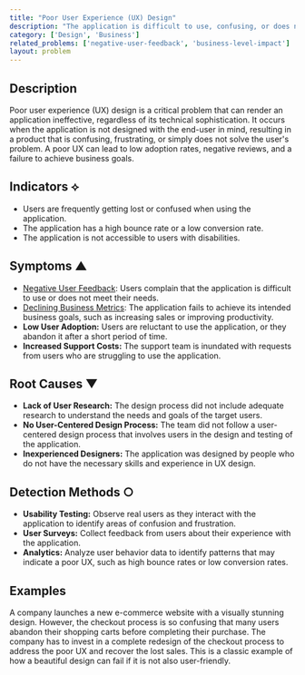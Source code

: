 ```yaml
---
title: "Poor User Experience (UX) Design"
description: "The application is difficult to use, confusing, or does not meet user needs."
category: ['Design', 'Business']
related_problems: ['negative-user-feedback', 'business-level-impact']
layout: problem
---
```


## Description
Poor user experience (UX) design is a critical problem that can render an application ineffective, regardless of its technical sophistication. It occurs when the application is not designed with the end-user in mind, resulting in a product that is confusing, frustrating, or simply does not solve the user's problem. A poor UX can lead to low adoption rates, negative reviews, and a failure to achieve business goals.

## Indicators ⟡
- Users are frequently getting lost or confused when using the application.
- The application has a high bounce rate or a low conversion rate.
- The application is not accessible to users with disabilities.

## Symptoms ▲
- [Negative User Feedback](negative-user-feedback.md): Users complain that the application is difficult to use or does not meet their needs.
- [Declining Business Metrics](declining-business-metrics.md): The application fails to achieve its intended business goals, such as increasing sales or improving productivity.
- **Low User Adoption:** Users are reluctant to use the application, or they abandon it after a short period of time.
- **Increased Support Costs:** The support team is inundated with requests from users who are struggling to use the application.

## Root Causes ▼
- **Lack of User Research:** The design process did not include adequate research to understand the needs and goals of the target users.
- **No User-Centered Design Process:** The team did not follow a user-centered design process that involves users in the design and testing of the application.
- **Inexperienced Designers:** The application was designed by people who do not have the necessary skills and experience in UX design.

## Detection Methods ○
- **Usability Testing:** Observe real users as they interact with the application to identify areas of confusion and frustration.
- **User Surveys:** Collect feedback from users about their experience with the application.
- **Analytics:** Analyze user behavior data to identify patterns that may indicate a poor UX, such as high bounce rates or low conversion rates.

## Examples
A company launches a new e-commerce website with a visually stunning design. However, the checkout process is so confusing that many users abandon their shopping carts before completing their purchase. The company has to invest in a complete redesign of the checkout process to address the poor UX and recover the lost sales. This is a classic example of how a beautiful design can fail if it is not also user-friendly.